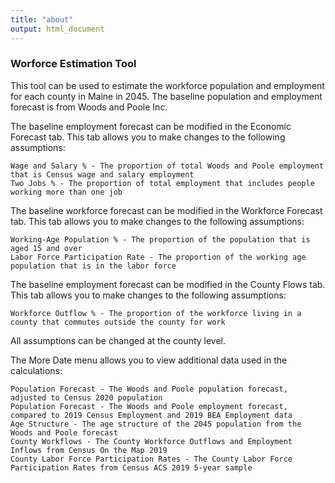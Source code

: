 ```yaml
---
title: "about"
output: html_document
---
```



<h3>Worforce Estimation Tool</h3>

<p>This tool can be used to estimate the workforce population and employment for each county in Maine in 2045. The baseline population and employment forecast is from Woods and Poole Inc.</p>

<p>The baseline employment forecast can be modified in the Economic Forecast tab. This tab allows you to make changes to the following assumptions:</p>

    Wage and Salary % - The proportion of total Woods and Poole employment that is Census wage and salary employment
    Two Jobs % - The proportion of total employment that includes people working more than one job
    
<p>The baseline workforce forecast can be modified in the Workforce Forecast tab. This tab allows you to make changes to the following assumptions:</p>  

    Working-Age Population % - The proportion of the population that is aged 15 and over
    Labor Force Participation Rate - The proportion of the working age population that is in the labor force
    
<p>The baseline employment forecast can be modified in the County Flows tab. This tab allows you to make changes to the following assumptions:</p>  

    Workforce Outflow % - The proportion of the workforce living in a county that commutes outside the county for work

<p>All assumptions can be changed at the county level.</p>
    
<p>The More Date menu allows you to view additional data used in the calculations:</p>

    Population Forecast - The Woods and Poole population forecast, adjusted to Census 2020 population
    Population Forecast - The Woods and Poole employment forecast, compared to 2019 Census Employment and 2019 BEA Employment data
    Age Structure - The age structure of the 2045 population from the Woods and Poole forecast
    County Workflows - The County Workforce Outflows and Employment Inflows from Census On the Map 2019
    County Labor Force Participation Rates - The County Labor Force Participation Rates from Census ACS 2019 5-year sample



